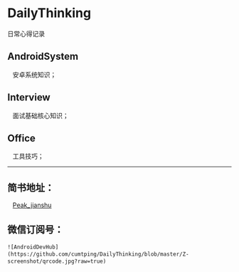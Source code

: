 # DailyThinking
日常心得记录

## AndroidSystem

    安卓系统知识；
   
## Interview

    面试基础核心知识；
    
## Office

    工具技巧；

------------------------

## 简书地址：

    [Peak_jianshu](https://www.jianshu.com/u/1484bd1b3903)

## 微信订阅号：

    ![AndroidDevHub](https://github.com/cumtping/DailyThinking/blob/master/Z-screenshot/qrcode.jpg?raw=true)
